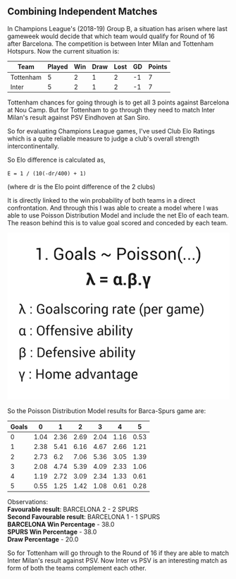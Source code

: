 ## Combining Independent Matches 

In Champions League's (2018-19) Group B, a situation has arisen where last gameweek would decide that which team would qualify for Round of 16 after Barcelona. The competition is between Inter Milan and Tottenham Hotspurs. Now the current situation is:

 Team | Played | Win | Draw | Lost | GD | Points
 ------------ | ------------- | ------------- | ------------- | ------------- | ------------- | ------------- 
 Tottenham | 5 | 2 | 1 | 2 | -1 | 7
 Inter | 5 | 2 | 1 | 2 | -1 | 7
 
Tottenham chances for going through is to get all 3 points against Barcelona at Nou Camp. But for Tottenham to go through they need to match Inter Milan's result against PSV Eindhoven at San Siro. 

So for evaluating Champions League games, I've used Club Elo Ratings which is a quite reliable measure to judge a club's overall strength intercontinentally. 

So Elo difference is calculated as, 

    E = 1 / (10(-dr/400) + 1) 
(where dr is the Elo point difference of the 2 clubs)

It is directly linked to the win probability of both teams in a direct confrontation. 
And through this I was able to create a model where I was able to use Poisson Distribution Model and include the net Elo of each team. The reason behind this is to value goal scored and conceded by each team. 

<p align="center">
  <img src = "https://github.com/raffa1996/Combining-Independent-Matches/blob/master/poi%20new.png" 
  alt="profilepic"/>
  </p> 

So the Poisson Distribution Model results for Barca-Spurs game are: 

 Goals | 0 | 1 | 2 | 3 | 4 | 5 
 ------------ | ------------ | ------------- | ------------- | ------------- | ------------- | ------------- 
 0 | 1.04 | 2.36 | 2.69 | 2.04 | 1.16 | 0.53
 1 | 2.38 | 5.41 | 6.16 | 4.67 | 2.66 | 1.21
 2 | 2.73 | 6.2 |  7.06 | 5.36 | 3.05 | 1.39
 3 | 2.08 | 4.74 | 5.39 | 4.09 | 2.33 | 1.06
 4 | 1.19 | 2.72 | 3.09 | 2.34 | 1.33 | 0.61
 5 | 0.55 | 1.25 | 1.42 | 1.08 | 0.61 | 0.28

Observations:<br>
<b>Favourable result</b>: BARCELONA 2 - 2 SPURS<br>
<b>Second Favourable result</b>: BARCELONA 1 - 1 SPURS<br>
<b>BARCELONA Win Percentage</b> -  38.0<br>
<b>SPURS Win Percentage</b> -  38.0<br>
<b>Draw Percentage</b> -  20.0<br>





So for Tottenham will go through to the Round of 16 if they are able to match Inter Milan's result against PSV. Now Inter vs PSV is an interesting match as form of both the teams complement each other. 
